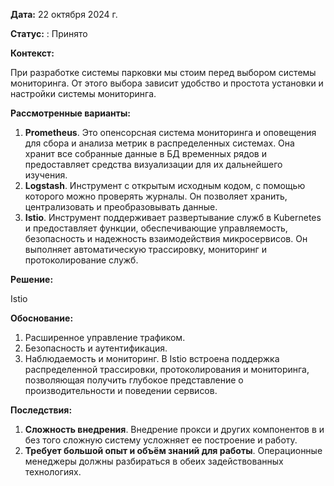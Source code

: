 **Дата:** 22 октября 2024 г.

**Статус:** : Принято

**Контекст:**

При разработке системы парковки мы стоим перед выбором системы мониторинга. От этого выбора зависит удобство и простота установки и настройки системы мониторинга.

**Рассмотренные варианты:**

1. **Prometheus**. Это опенсорсная система мониторинга и оповещения для сбора и анализа метрик в распределенных системах. Она хранит все собранные данные в БД временных рядов и предоставляет средства визуализации для их дальнейшего изучения.
2. **Logstash**. Инструмент с открытым исходным кодом, с помощью которого можно проверять журналы. Он позволяет хранить, централизовать и преобразовывать данные.
3. **Istio**. Инструмент поддерживает развертывание служб в Kubernetes и предоставляет функции, обеспечивающие управляемость, безопасность и надежность взаимодействия микросервисов. Он выполняет автоматическую трассировку, мониторинг и протоколирование служб.

**Решение:**

Istio

**Обоснование:**

1. Расширенное управление трафиком. 
2. Безопасность и аутентификация.
3. Наблюдаемость и мониторинг. В Istio встроена поддержка распределенной трассировки, протоколирования и мониторинга, позволяющая получить глубокое представление о производительности и поведении сервисов.

**Последствия:**

1. **Сложность внедрения**. Внедрение прокси и других компонентов в и без того сложную систему усложняет ее построение и работу.
2. **Требует большой опыт и объём знаний для работы**. Операционные менеджеры должны разбираться в обеих задействованных технологиях.

